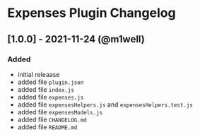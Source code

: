 # Expenses Plugin Changelog


## [1.0.0] - 2021-11-24 (@m1well)

### Added
* initial releaase
* added file `plugin.json`
* added file `index.js`
* added file `expenses.js`
* added file `expensesHelpers.js` and `expensesHelpers.test.js`
* added file `expensesModels.js`
* added file `CHANGELOG.md`
* added file `README.md`
